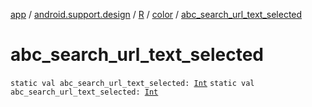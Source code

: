 [app](../../../index.md) / [android.support.design](../../index.md) / [R](../index.md) / [color](index.md) / [abc_search_url_text_selected](./abc_search_url_text_selected.md)

# abc_search_url_text_selected

`static val abc_search_url_text_selected: `[`Int`](https://kotlinlang.org/api/latest/jvm/stdlib/kotlin/-int/index.html)
`static val abc_search_url_text_selected: `[`Int`](https://kotlinlang.org/api/latest/jvm/stdlib/kotlin/-int/index.html)